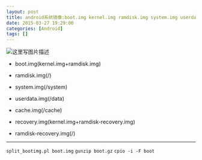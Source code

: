 ```yaml
---
layout: post
title: android系统镜像:boot.img kernel.img ramdisk.img system.img userdata.img cache.img recovery.img
date: 2015-03-27 19:29:00
categories: [Android]
tags: []
---
```

![这里写图片描述](http://img.blog.csdn.net/20150327224027694 "")
- boot.img(kernel.img+ramdisk.img) 
- ramdisk.img(/)
- system.img(/system) 
- userdata.img(/data)
- cache.img(/cache)

- recovery.img(kernel.img+ramdisk-recovery.img)

- ramdisk-recovery.img(/)

***
`split_bootimg.pl boot.img`
`gunzip boot.gz`
`cpio -i -F boot`
